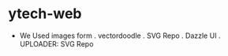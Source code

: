 # ytech-web
- We Used images form
 . vectordoodle
 .  SVG Repo
 .   Dazzle UI
 .    UPLOADER: SVG Repo